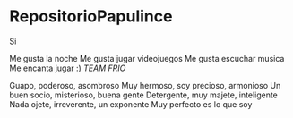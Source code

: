 # RepositorioPapulince
Si

Me gusta la noche
Me gusta jugar videojuegos
Me gusta escuchar musica
Me encanta jugar :)
*TEAM FRIO*

Guapo, poderoso, asombroso
Muy hermoso, soy precioso, armonioso
Un buen socio, misterioso, buena gente
Detergente, muy majete, inteligente
Nada ojete, irreverente, un exponente
Muy perfecto es lo que soy
